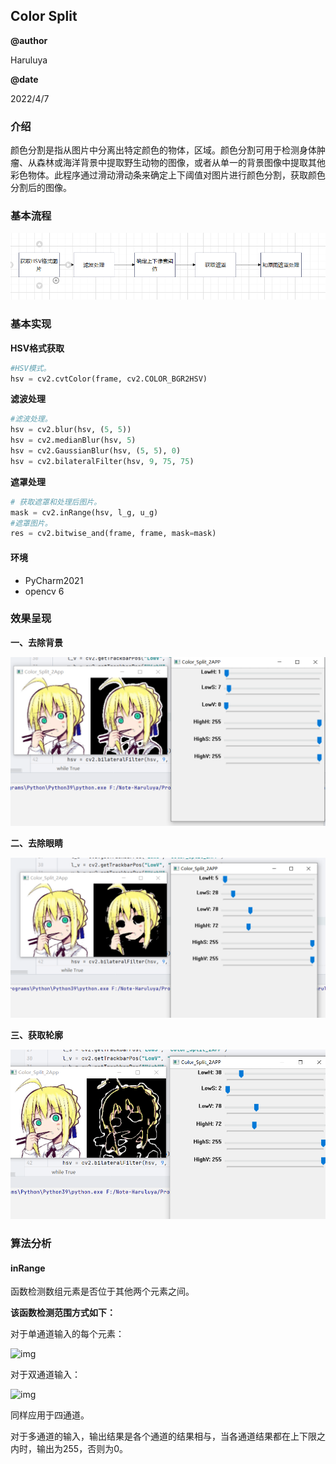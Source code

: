 ## Color Split

**@author**

Haruluya

**@date**

2022/4/7

### 介绍

颜色分割是指从图片中分离出特定颜色的物体，区域。颜色分割可用于检测身体肿瘤、从森林或海洋背景中提取野生动物的图像，或者从单一的背景图像中提取其他彩色物体。此程序通过滑动滑动条来确定上下阈值对图片进行颜色分割，获取颜色分割后的图像。

### 基本流程

![image-20220407150929513](../fileImages/03_img1.png)

### 基本实现

**HSV格式获取**

```python
#HSV模式。
hsv = cv2.cvtColor(frame, cv2.COLOR_BGR2HSV)
```

**滤波处理**

```python
#滤波处理。
hsv = cv2.blur(hsv, (5, 5))
hsv = cv2.medianBlur(hsv, 5)
hsv = cv2.GaussianBlur(hsv, (5, 5), 0)
hsv = cv2.bilateralFilter(hsv, 9, 75, 75)
```

**遮罩处理**

```python
# 获取遮罩和处理后图片。
mask = cv2.inRange(hsv, l_g, u_g)
#遮罩图片。
res = cv2.bitwise_and(frame, frame, mask=mask)
```

#### 环境

- PyCharm2021
- opencv 6



### 效果呈现

**一、去除背景**



![image-20220407151037387](../fileImages/03_img2.png)

**二、去除眼睛**



![image-20220407151122935](../fileImages/03_img4.png)



**三、获取轮廓**



![image-20220407151146518](../fileImages/03_img3.png)





### 算法分析

#### inRange

函数检测数组元素是否位于其他两个元素之间。

**该函数检测范围方式如下：**

对于单通道输入的每个元素：

![img](https://img.jbzj.com/file_images/article/202104/20210424111448.jpg)

对于双通道输入：

![img](https://img.jbzj.com/file_images/article/202104/20210424111455.jpg)

同样应用于四通道。

对于多通道的输入，输出结果是各个通道的结果相与，当各通道结果都在上下限之内时，输出为255，否则为0。

